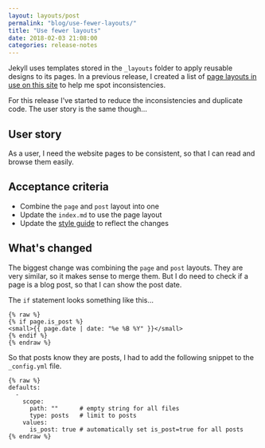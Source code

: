 ```yaml
---
layout: layouts/post
permalink: "blog/use-fewer-layouts/"
title: "Use fewer layouts"
date: 2018-02-03 21:08:00  
categories: release-notes
---
```


Jekyll uses templates stored in the `_layouts` folder to apply reusable designs to its pages. In a previous release, I created a list of [page layouts in use on this site](/blog/add-a-list-of-page-layouts) to help me spot inconsistencies.

For this release I've started to reduce the inconsistencies and duplicate code. The user story is the same though…

## User story

As a user, I need the website pages to be consistent, so that I can read and browse them easily.

## Acceptance criteria

- Combine the `page` and `post` layout into one
- Update the `index.md` to use the page layout
- Update the [style guide](/style-guide/) to reflect the changes

## What's changed

The biggest change was combining the `page` and `post` layouts. They are very similar, so it makes sense to merge them. But I do need to check if a page is a blog post, so that I can show the post date.

The `if` statement looks something like this…

```
{% raw %}
{% if page.is_post %}
<small>{{ page.date | date: "%e %B %Y" }}</small>
{% endif %}
{% endraw %}
```

So that posts know they are posts, I had to add the following snippet to the `_config.yml` file.

```
{% raw %}
defaults:
  -
    scope:
      path: ""      # empty string for all files
      type: posts   # limit to posts
    values:
      is_post: true # automatically set is_post=true for all posts
{% endraw %}
```